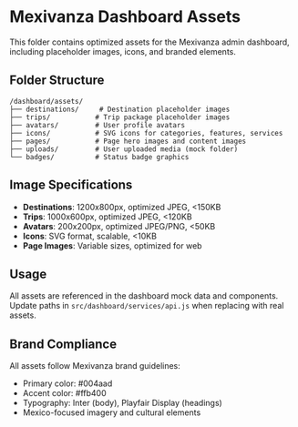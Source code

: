 # Mexivanza Dashboard Assets

This folder contains optimized assets for the Mexivanza admin dashboard, including placeholder images, icons, and branded elements.

## Folder Structure

```
/dashboard/assets/
├── destinations/     # Destination placeholder images
├── trips/           # Trip package placeholder images  
├── avatars/         # User profile avatars
├── icons/           # SVG icons for categories, features, services
├── pages/           # Page hero images and content images
├── uploads/         # User uploaded media (mock folder)
└── badges/          # Status badge graphics
```

## Image Specifications

- **Destinations**: 1200x800px, optimized JPEG, <150KB
- **Trips**: 1000x600px, optimized JPEG, <120KB
- **Avatars**: 200x200px, optimized JPEG/PNG, <50KB
- **Icons**: SVG format, scalable, <10KB
- **Page Images**: Variable sizes, optimized for web

## Usage

All assets are referenced in the dashboard mock data and components. Update paths in `src/dashboard/services/api.js` when replacing with real assets.

## Brand Compliance

All assets follow Mexivanza brand guidelines:
- Primary color: #004aad
- Accent color: #ffb400  
- Typography: Inter (body), Playfair Display (headings)
- Mexico-focused imagery and cultural elements